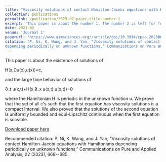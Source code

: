 ```yaml
---
title: "Viscosity solutions of contact Hamilton-Jacobi equations with Hamiltonians depending periodically on unknown functions"
collection: publications
permalink: /publication/2023-02-paper-title-number-1
excerpt: 'This paper is about the number 1. The number 2 is left for future work.'
date: 2023-02
venue: 'Journal 1'
paperurl: 'https://www.aimsciences.org//article/doi/10.3934/cpaa.2023005'
citation: 'P. Ni, K. Wang, and J. Yan, “Viscosity solutions of contact Hamilton-Jacobi equations with Hamiltonians
depending periodically on unknown functions,” Communications on Pure and Applied Analysis, 22 (2023), 668--685.'
---
```


This paper is about the existence of solutions of

H(x,Du(x),u(x))=c,

and the large time behavior of solutions of

∂_t u(x,t)+H(x,∂_x u(x,t),u(x,t))=0

where the Hamiltonian H is periodic in the unknown function u. We prove that the set of all c's such that the first equation has viscosity solutions is a compact interval. We also proved that the solutions of the second equation is uniformly bounded and equi-Lipschitz continuous when the first equation is solvable.

[Download paper here](https://www.aimsciences.org//article/doi/10.3934/cpaa.2023005)

Recommended citation: P. Ni, K. Wang, and J. Yan, “Viscosity solutions of contact Hamilton-Jacobi equations with Hamiltonians
depending periodically on unknown functions,” Communications on Pure and Applied Analysis, 22 (2023), 668--685.
